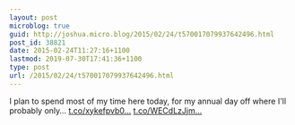 ```yaml
---
layout: post
microblog: true
guid: http://joshua.micro.blog/2015/02/24/t570017079937642496.html
post_id: 38821
date: 2015-02-24T11:27:16+1100
lastmod: 2019-07-30T17:41:36+1100
type: post
url: /2015/02/24/t570017079937642496.html
---
```

I plan to spend most of my time here today, for my annual day off where I'll probably only… [t.co/xykefpvb0...](http://t.co/xykefpvb02) [t.co/WECdLzJjm...](http://t.co/WECdLzJjmE)

